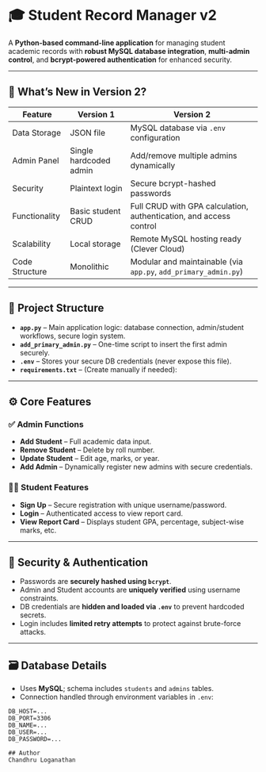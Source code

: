 # 🎓 Student Record Manager v2

A **Python-based command-line application** for managing student academic records with **robust MySQL database integration**, **multi-admin control**, and **bcrypt-powered authentication** for enhanced security.

---

## 🚀 What’s New in Version 2?

| Feature | Version 1 | Version 2 |
|--------|-----------|-----------|
| Data Storage | JSON file | MySQL database via `.env` configuration |
| Admin Panel | Single hardcoded admin | Add/remove multiple admins dynamically |
| Security | Plaintext login | Secure bcrypt-hashed passwords |
| Functionality | Basic student CRUD | Full CRUD with GPA calculation, authentication, and access control |
| Scalability | Local storage | Remote MySQL hosting ready (Clever Cloud) |
| Code Structure | Monolithic | Modular and maintainable (via `app.py`, `add_primary_admin.py`) |

---

## 📁 Project Structure

- **`app.py`** – Main application logic: database connection, admin/student workflows, secure login system.
- **`add_primary_admin.py`** – One-time script to insert the first admin securely.
- **`.env`** – Stores your secure DB credentials (never expose this file).
- **`requirements.txt`** – (Create manually if needed):  



---

## ⚙️ Core Features

### ✅ Admin Functions
- **Add Student** – Full academic data input.
- **Remove Student** – Delete by roll number.
- **Update Student** – Edit age, marks, or year.
- **Add Admin** – Dynamically register new admins with secure credentials.

### 🧑‍🎓 Student Features
- **Sign Up** – Secure registration with unique username/password.
- **Login** – Authenticated access to view report card.
- **View Report Card** – Displays student GPA, percentage, subject-wise marks, etc.

---

## 🔐 Security & Authentication

- Passwords are **securely hashed using `bcrypt`**.
- Admin and Student accounts are **uniquely verified** using username constraints.
- DB credentials are **hidden and loaded via `.env`** to prevent hardcoded secrets.
- Login includes **limited retry attempts** to protect against brute-force attacks.

---

## 🗃️ Database Details

- Uses **MySQL**; schema includes `students` and `admins` tables.
- Connection handled through environment variables in `.env`:
```env
DB_HOST=...
DB_PORT=3306
DB_NAME=...
DB_USER=...
DB_PASSWORD=...

## Author
Chandhru Loganathan
